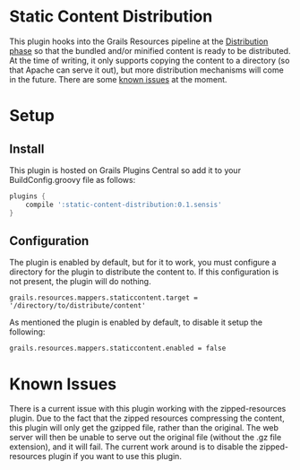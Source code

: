 Static Content Distribution
===========================

This plugin hooks into the Grails Resources pipeline at the [Distribution phase](http://grails-plugins.github.io/grails-resources/guide/6.%20Creating%20custom%20mappers.html#6.2%20Mapper%20phases%20and%20priority) so that the bundled and/or minified content is ready to be distributed.  At the time of writing, it only supports copying the content to a directory (so that Apache can serve it out), but more distribution mechanisms will come in the future. There are some [known issues](#known-issues) at the moment.

Setup
=====

Install
-------
This plugin is hosted on Grails Plugins Central so add it to your BuildConfig.groovy file as follows:

```groovy
plugins {
    compile ':static-content-distribution:0.1.sensis'
}
```

Configuration
-------------
The plugin is enabled by default, but for it to work, you must configure a directory for the plugin to distribute the content to.  If this configuration is not present, the plugin will do nothing.

```
grails.resources.mappers.staticcontent.target = '/directory/to/distribute/content'
```

As mentioned the plugin is enabled by default, to disable it setup the following:

```
grails.resources.mappers.staticcontent.enabled = false
```

Known Issues
============
There is a current issue with this plugin working with the zipped-resources plugin.  Due to the fact that the zipped resources compressing the content, this plugin will only get the gzipped file, rather than the original.  The web server will then be unable to serve out the original file (without the .gz file extension), and it will fail.  The current work around is to disable the zipped-resources plugin if you want to use this plugin.
